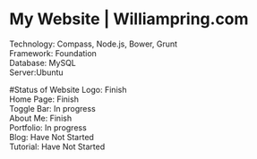 # My Website | Williampring.com

Technology: Compass, Node.js, Bower, Grunt </br>
Framework: Foundation </br>
Database: MySQL </br>
Server:Ubuntu </br>


#Status of Website
Logo: Finish </br>
Home Page: Finish </br>
Toggle Bar: In progress </br>
About Me: Finish </br>
Portfolio: In progress </br>
Blog: Have Not Started </br>
Tutorial: Have Not Started </br>
